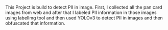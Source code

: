 This Project is build  to detect PII in image. First, I collected all the pan card images from web and after that I labeled PII information in those images using labelImg tool and then used YOLOv3 to detect PII in images and then obfuscated that information.
